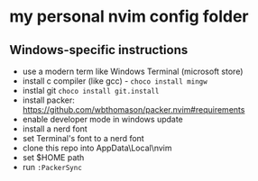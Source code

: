# my personal nvim config folder

## Windows-specific instructions

* use a modern term like Windows Terminal (microsoft store)
* install c compiler (like gcc) - `choco install mingw`
* instlal git `choco install git.install`
* install packer: https://github.com/wbthomason/packer.nvim#requirements
* enable developer mode in windows update
* install a nerd font
* set Terminal's font to a nerd font
* clone this repo into AppData\Local\nvim
* set $HOME path
* run `:PackerSync`
